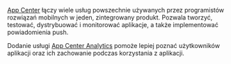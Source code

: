 ﻿[App Center](https://appcenter.ms/) łączy wiele usług powszechnie używanych przez programistów rozwiązań mobilnych w jeden, zintegrowany produkt. Pozwala tworzyć, testować, dystrybuować i monitorować aplikacje, a także implementować powiadomienia push.

Dodanie usługi [App Center Analytics](https://docs.microsoft.com/en-us/appcenter/analytics/) pomoże lepiej poznać użytkowników aplikacji oraz ich zachowanie podczas korzystania z aplikacji.
